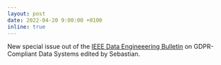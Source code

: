 ```yaml
---
layout: post
date: 2022-04-20 9:00:00 +0100
inline: true
---
```


New special issue out of the [IEEE Data Engineeering Bulletin](http://sites.computer.org/debull/A22mar/issue1.htm) on GDPR-Compliant Data Systems edited by Sebastian.